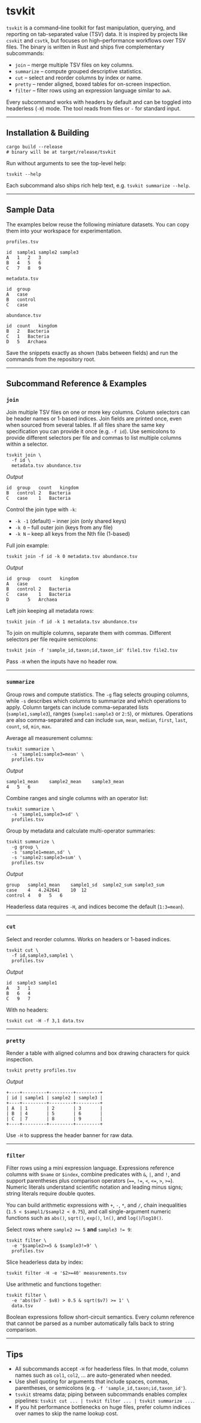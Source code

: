 # tsvkit

`tsvkit` is a command–line toolkit for fast manipulation, querying, and reporting on tab-separated value (TSV) data. It is inspired by projects like `csvkit` and `csvtk`, but focuses on high–performance workflows over TSV files. The binary is written in Rust and ships five complementary subcommands:

- `join` – merge multiple TSV files on key columns.
- `summarize` – compute grouped descriptive statistics.
- `cut` – select and reorder columns by index or name.
- `pretty` – render aligned, boxed tables for on-screen inspection.
- `filter` – filter rows using an expression language similar to `awk`.

Every subcommand works with headers by default and can be toggled into headerless (`-H`) mode. The tool reads from files or `-` for standard input.

---

## Installation & Building

```
cargo build --release
# binary will be at target/release/tsvkit
```

Run without arguments to see the top-level help:

```
tsvkit --help
```

Each subcommand also ships rich help text, e.g. `tsvkit summarize --help`.

---

## Sample Data

The examples below reuse the following miniature datasets. You can copy them into your workspace for experimentation.

`profiles.tsv`
```
id	sample1	sample2	sample3
A	1	2	3
B	4	5	6
C	7	8	9
```

`metadata.tsv`
```
id	group
A	case
B	control
C	case
```

`abundance.tsv`
```
id	count	kingdom
B	2	Bacteria
C	1	Bacteria
D	5	Archaea
```

Save the snippets exactly as shown (tabs between fields) and run the commands from the repository root.

---

## Subcommand Reference & Examples

### `join`

Join multiple TSV files on one or more key columns. Column selectors can be header names or 1-based indices. Join fields are printed once, even when sourced from several tables. If all files share the same key specification you can provide it once (e.g. `-f id`). Use semicolons to provide different selectors per file and commas to list multiple columns within a selector.

```
tsvkit join \
  -f id \
  metadata.tsv abundance.tsv
```
_Output_
```
id	group	count	kingdom
B	control	2	Bacteria
C	case	1	Bacteria
```

Control the join type with `-k`:

- `-k -1` (default) – inner join (only shared keys)
- `-k 0` – full outer join (keys from any file)
- `-k N` – keep all keys from the Nth file (1-based)

Full join example:

```
tsvkit join -f id -k 0 metadata.tsv abundance.tsv
```
_Output_
```
id	group	count	kingdom
A	case		
B	control	2	Bacteria
C	case	1	Bacteria
D		5	Archaea
```

Left join keeping all metadata rows:

```
tsvkit join -f id -k 1 metadata.tsv abundance.tsv
```

To join on multiple columns, separate them with commas. Different selectors per file require semicolons:

```
tsvkit join -f 'sample_id,taxon;id,taxon_id' file1.tsv file2.tsv
```

Pass `-H` when the inputs have no header row.

---

### `summarize`

Group rows and compute statistics. The `-g` flag selects grouping columns, while `-s` describes which columns to summarize and which operations to apply. Column targets can include comma-separated lists (`sample1,sample3`), ranges (`sample1:sample3` or `2:5`), or mixtures. Operations are also comma-separated and can include `sum`, `mean`, `median`, `first`, `last`, `count`, `sd`, `min`, `max`.

Average all measurement columns:

```
tsvkit summarize \
  -s 'sample1:sample3=mean' \
  profiles.tsv
```
_Output_
```
sample1_mean	sample2_mean	sample3_mean
4	5	6
```

Combine ranges and single columns with an operator list:

```
tsvkit summarize \
  -s 'sample1,sample3=sd' \
  profiles.tsv
```

Group by metadata and calculate multi-operator summaries:

```
tsvkit summarize \
  -g group \
  -s 'sample1=mean,sd' \
  -s 'sample2:sample3=sum' \
  profiles.tsv
```
_Output_
```
group	sample1_mean	sample1_sd	sample2_sum	sample3_sum
case	4	4.242641	10	12
control	4	0	5	6
```

Headerless data requires `-H`, and indices become the default (`1:3=mean`).

---

### `cut`

Select and reorder columns. Works on headers or 1-based indices.

```
tsvkit cut \
  -f id,sample3,sample1 \
  profiles.tsv
```
_Output_
```
id	sample3	sample1
A	3	1
B	6	4
C	9	7
```

With no headers:

```
tsvkit cut -H -f 3,1 data.tsv
```

---

### `pretty`

Render a table with aligned columns and box drawing characters for quick inspection.

```
tsvkit pretty profiles.tsv
```
_Output_
```
+----+---------+---------+---------+
| id | sample1 | sample2 | sample3 |
+----+---------+---------+---------+
| A  | 1       | 2       | 3       |
| B  | 4       | 5       | 6       |
| C  | 7       | 8       | 9       |
+----+---------+---------+---------+
```

Use `-H` to suppress the header banner for raw data.

---

### `filter`

Filter rows using a mini expression language. Expressions reference columns with `$name` or `$index`, combine predicates with `&`, `|`, and `!`, and support parentheses plus comparison operators (`==`, `!=`, `<`, `<=`, `>`, `>=`). Numeric literals understand scientific notation and leading minus signs; string literals require double quotes.

You can build arithmetic expressions with `+`, `-`, `*`, and `/`, chain inequalities (`1.5 < $sampl1/$sampl2 < 0.75`), and call single-argument numeric functions such as `abs()`, `sqrt()`, `exp()`, `ln()`, and `log()`/`log10()`.

Select rows where `sample2 >= 5` **and** `sample3 != 9`:

```
tsvkit filter \
  -e '$sample2>=5 & $sample3!=9' \
  profiles.tsv
```

Slice headerless data by index:

```
tsvkit filter -H -e '$2>=40' measurements.tsv
```

Use arithmetic and functions together:

```
tsvkit filter \
  -e 'abs($v7 - $v8) > 0.5 & sqrt($v7) >= 1' \
  data.tsv
```

Boolean expressions follow short-circuit semantics. Every column reference that cannot be parsed as a number automatically falls back to string comparison.

---

## Tips

- All subcommands accept `-H` for headerless files. In that mode, column names such as `col1`, `col2`, … are auto-generated when needed.
- Use shell quoting for arguments that include spaces, commas, parentheses, or semicolons (e.g. `-f 'sample_id,taxon;id,taxon_id'`).
- `tsvkit` streams data; piping between subcommands enables complex pipelines: `tsvkit cut ... | tsvkit filter ... | tsvkit summarize ...`.
- If you hit performance bottlenecks on huge files, prefer column indices over names to skip the name lookup cost.


